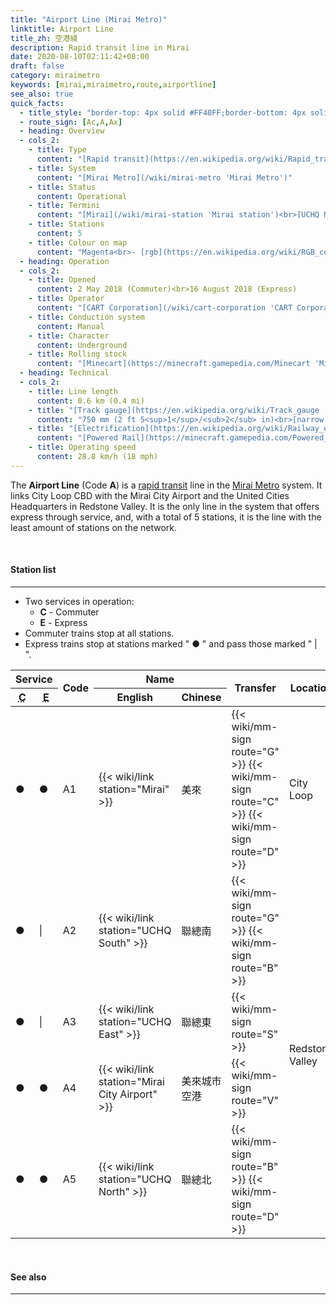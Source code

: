 ```yaml
---
title: "Airport Line (Mirai Metro)"
linktitle: Airport Line
title_zh: 空港綫
description: Rapid transit line in Mirai
date: 2020-08-10T02:11:42+08:00
draft: false
category: miraimetro
keywords: [mirai,miraimetro,route,airportline]
see_also: true
quick_facts:
  - title_style: "border-top: 4px solid #FF40FF;border-bottom: 4px solid #AB2FA1;padding:2px 0;"
  - route_sign: [Ac,A,Ax]
  - heading: Overview
  - cols_2:
    - title: Type
      content: "[Rapid transit](https://en.wikipedia.org/wiki/Rapid_transit 'Rapid transit')"
    - title: System
      content: "[Mirai Metro](/wiki/mirai-metro 'Mirai Metro')"
    - title: Status
      content: Operational
    - title: Termini
      content: "[Mirai](/wiki/mirai-station 'Mirai station')<br>[UCHQ North](/wiki/uchq-north-station 'UCHQ North station')"
    - title: Stations
      content: 5
    - title: Colour on map
      content: "Magenta<br>- [rgb](https://en.wikipedia.org/wiki/RGB_color_model 'RGB color model')(255,64,255)<br>- [rgb](https://en.wikipedia.org/wiki/RGB_color_model 'RGB color model')(171,47,161)"
  - heading: Operation
  - cols_2:
    - title: Opened
      content: 2 May 2018 (Commuter)<br>16 August 2018 (Express)
    - title: Operator
      content: "[CART Corporation](/wiki/cart-corporation 'CART Corporation')"
    - title: Conduction system
      content: Manual
    - title: Character
      content: Underground
    - title: Rolling stock
      content: "[Minecart](https://minecraft.gamepedia.com/Minecart 'Minecart')<br>(Magenta [Concrete](https://minecraft.gamepedia.com/Concrete 'Concrete'))"
  - heading: Technical
  - cols_2:
    - title: Line length
      content: 0.6 km (0.4 mi)
    - title: "[Track gauge](https://en.wikipedia.org/wiki/Track_gauge 'Track gauge')"
      content: "750 mm (2 ft ​5<sup>1</sup>/<sub>2</sub> in)<br>[narrow gauge](https://en.wikipedia.org/wiki/Narrow-gauge_railway 'Narrow-gauge railway')"
    - title: "[Electrification](https://en.wikipedia.org/wiki/Railway_electrification_system 'Railway electrification system')"
      content: "[Powered Rail](https://minecraft.gamepedia.com/Powered_Rail 'Powered Rail')"
    - title: Operating speed
      content: 28.8 km/h (18 mph)
---
```


The **Airport Line** (Code **A**) is a [rapid transit](https://en.wikipedia.org/wiki/Rapid_transit "Rapid transit") line in the [Mirai Metro](/wiki/mirai-metro "Mirai Metro") system. It links City Loop CBD with the Mirai City Airport and the United Cities Headquarters in Redstone Valley. It is the only line in the system that offers express through service, and, with a total of 5 stations, it is the line with the least amount of stations on the network.

<br>

#### Station list

---

- Two services in operation:
  - **C** - Commuter
  - **E** - Express
- Commuter trains stop at all stations.
- Express trains stop at stations marked \" ● \" and pass those marked \" \| \".

 <div class="table-responsive">
  <table class="table table-sm table-bordered table-800 text-center">
    <thead class="airportcomposite2">
      <tr>
        <th colspan="2" class="border-bottom-0">Service</th>
        <th rowspan="2">Code</th>
        <th colspan="2" class="border-bottom-0">Name</th>
        <th rowspan="2">Transfer</th>
        <th rowspan="2">Location</th>
      </tr>
      <tr>
        <th>
          <abbr title="Commuter">C</abbr>
        </th>
        <th>
          <abbr title="Express">E</abbr>
        </th>
        <th>English</th>
        <th>Chinese</th>
      </tr>
    </thead>
    <tbody>
      <tr>
        <td>●</td>
        <td>●</td>
        <td>
          <span class="station-code station-code-sm station-code-ac rounded-circle">A1</span>
        </td>
        <td>{{< wiki/link station="Mirai" >}}</td>
        <td>美來</td>
        <td>
          {{< wiki/mm-sign route="G" >}}
          {{< wiki/mm-sign route="C" >}}
          {{< wiki/mm-sign route="D" >}}
        </td>
        <td>City Loop</td>
      </tr>
      <tr>
        <td>●</td>
        <td>|</td>
        <td>
          <span class="station-code station-code-sm station-code-al rounded-circle">A2</span>
        </td>
        <td>{{< wiki/link station="UCHQ South" >}}</td>
        <td>聯總南</td>
        <td>
          {{< wiki/mm-sign route="G" >}}
          {{< wiki/mm-sign route="B" >}}
        </td>
        <td rowspan="4">Redstone Valley</td>
      </tr>
      <tr>
        <td>●</td>
        <td>|</td>
        <td>
          <span class="station-code station-code-sm station-code-al rounded-circle">A3</span>
        </td>
        <td>{{< wiki/link station="UCHQ East" >}}</td>
        <td>聯總東</td>
        <td>
          {{< wiki/mm-sign route="S" >}}
        </td>
      </tr>
      <tr>
        <td>●</td>
        <td>●</td>
        <td>
          <span class="station-code station-code-sm station-code-ac rounded-circle">A4</span>
        </td>
        <td>{{< wiki/link station="Mirai City Airport" >}}</td>
        <td>美來城市空港</td>
        <td>
          {{< wiki/mm-sign route="V" >}}
        </td>
      </tr>
      <tr>
        <td>●</td>
        <td>●</td>
        <td>
          <span class="station-code station-code-sm station-code-ac rounded-circle">A5</span>
        </td>
        <td>{{< wiki/link station="UCHQ North" >}}</td>
        <td>聯總北</td>
        <td>
          {{< wiki/mm-sign route="B" >}}
          {{< wiki/mm-sign route="D" >}}
        </td>
      </tr>
    </tbody>
  </table>
 </div>

 <br>

 #### See also

 ---